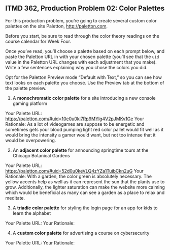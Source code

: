 ## ITMD 362, Production Problem 02: Color Palettes

For this production problem, you’re going to create several custom color palettes on the site
Paletton, http://paletton.com.

Before you start, be sure to read through the color theory readings on the course calendar for Week
Four.

Once you’ve read, you’ll choose a palette based on each prompt below, and paste the Paletton URL in
with your chosen palette (you’ll see that the `uid` value in the Paletton URL changes with each
adjustment that you make). Write a few sentences explaining why you chose the colors you did.

Opt for the Paletton Preview mode “Default with Text,” so you can see how text looks on each palette
you choose. Use the Preview tab at the bottom of the palette preview.

1. A **monochromatic color palette** for a site introducing a new console gaming platform

Your Palette URL: https://paletton.com/#uid=10e0u0kl7Rp9MYlg4V2pJMKv1Ge
Your Rationale: As a lot of videogames are suppose to be energetic and sometimes gets your blood pumping
                light red color pallet would fit well as it would bring the intensity
                a gamer would want, but not too intense that it would be overpowering.

2. An **adjacent color palette** for announcing springtime tours at the Chicago Botanical Gardens

Your Palette URL: https://paletton.com/#uid=52d0u0keVLQ4zYZa1TujbCkn2uG
Your Rationale: With a garden, the color green is absolutely necessary. The yellow
                accents help as well as it can represent the sun that the plants
                use to grow. Additionally, the lighter saturation can make the
                website more calming which would be beneficial as many can see
                a garden as a place to relax and meditate.

3. A **triadic color palette** for styling the login page for an app for kids to learn the alphabet

Your Palette URL:
Your Rationale:

4. A **custom color palette** for advertising a course on cybersecurity

Your Palette URL:
Your Rationale:
